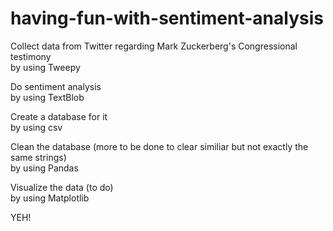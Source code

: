 # having-fun-with-sentiment-analysis
Collect data from Twitter regarding Mark Zuckerberg's Congressional testimony  
    by using Tweepy  
    
Do sentiment analysis  
    by using TextBlob  
    
Create a database for it  
    by using csv  
    
Clean the database (more to be done to clear similiar but not exactly the same strings)  
    by using Pandas  
    
Visualize the data (to do)  
    by using Matplotlib  
    
  
YEH!
